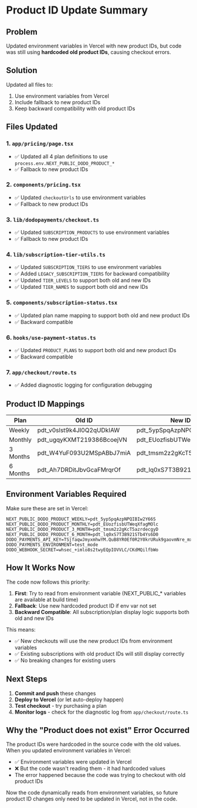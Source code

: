 # Product ID Update Summary

## Problem
Updated environment variables in Vercel with new product IDs, but code was still using **hardcoded old product IDs**, causing checkout errors.

## Solution
Updated all files to:
1. Use environment variables from Vercel
2. Include fallback to new product IDs
3. Keep backward compatibility with old product IDs

## Files Updated

### 1. `app/pricing/page.tsx`
- ✅ Updated all 4 plan definitions to use `process.env.NEXT_PUBLIC_DODO_PRODUCT_*`
- ✅ Fallback to new product IDs

### 2. `components/pricing.tsx`
- ✅ Updated `checkoutUrls` to use environment variables
- ✅ Fallback to new product IDs

### 3. `lib/dodopayments/checkout.ts`
- ✅ Updated `SUBSCRIPTION_PRODUCTS` to use environment variables
- ✅ Fallback to new product IDs

### 4. `lib/subscription-tier-utils.ts`
- ✅ Updated `SUBSCRIPTION_TIERS` to use environment variables
- ✅ Added `LEGACY_SUBSCRIPTION_TIERS` for backward compatibility
- ✅ Updated `TIER_LEVELS` to support both old and new IDs
- ✅ Updated `TIER_NAMES` to support both old and new IDs

### 5. `components/subscription-status.tsx`
- ✅ Updated plan name mapping to support both old and new product IDs
- ✅ Backward compatible

### 6. `hooks/use-payment-status.ts`
- ✅ Updated `PRODUCT_PLANS` to support both old and new product IDs
- ✅ Backward compatible

### 7. `app/checkout/route.ts`
- ✅ Added diagnostic logging for configuration debugging

## Product ID Mappings

| Plan | Old ID | New ID |
|------|--------|--------|
| Weekly | pdt_v0slst9k4JI0Q2qUDkIAW | pdt_5ypSpqAzpNPQIBIw2Y66S |
| Monthly | pdt_ugqyKXMT219386BcoejVN | pdt_EUozfisbUTWeqXfagMOlc |
| 3 Months | pdt_W4YuF093U2MSpABbJ7miA | pdt_tmsm2z2gKcT5azrdecgyD |
| 6 Months | pdt_Ah7DRDitJbvGcaFMrqrOf | pdt_lq0xS7T3B921STb4Ys6D0 |

## Environment Variables Required

Make sure these are set in Vercel:
```env
NEXT_PUBLIC_DODO_PRODUCT_WEEKLY=pdt_5ypSpqAzpNPQIBIw2Y66S
NEXT_PUBLIC_DODO_PRODUCT_MONTHLY=pdt_EUozfisbUTWeqXfagMOlc
NEXT_PUBLIC_DODO_PRODUCT_3_MONTH=pdt_tmsm2z2gKcT5azrdecgyD
NEXT_PUBLIC_DODO_PRODUCT_6_MONTH=pdt_lq0xS7T3B921STb4Ys6D0
DODO_PAYMENTS_API_KEY=TSjfaqwJmyxmhwYM.QuB8YR0Ef0R2Y0krURuk9gaovmNre_mxhwbukvllmxD9mUQW
DODO_PAYMENTS_ENVIRONMENT=test_mode
DODO_WEBHOOK_SECRET=whsec_+imlo8s2twyEQpIOVVLC/CKdMQilfbWo
```

## How It Works Now

The code now follows this priority:
1. **First**: Try to read from environment variable (NEXT_PUBLIC_* variables are available at build time)
2. **Fallback**: Use new hardcoded product ID if env var not set
3. **Backward Compatible**: All subscription/plan display logic supports both old and new IDs

This means:
- ✅ New checkouts will use the new product IDs from environment variables
- ✅ Existing subscriptions with old product IDs will still display correctly
- ✅ No breaking changes for existing users

## Next Steps

1. **Commit and push** these changes
2. **Deploy to Vercel** (or let auto-deploy happen)
3. **Test checkout** - try purchasing a plan
4. **Monitor logs** - check for the diagnostic log from `app/checkout/route.ts`

## Why the "Product does not exist" Error Occurred

The product IDs were hardcoded in the source code with the old values. When you updated environment variables in Vercel:
- ✅ Environment variables were updated in Vercel
- ❌ But the code wasn't reading them - it had hardcoded values
- The error happened because the code was trying to checkout with old product IDs

Now the code dynamically reads from environment variables, so future product ID changes only need to be updated in Vercel, not in the code.




